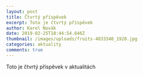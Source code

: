 ```yaml
---
layout: post
title: Čtvrtý příspěvek
excerpt: Toto je čtvrtý příspěvek
author: Karel Novák
date: 2019-02-25T18:44:54.646Z
thumbnail: /images/uploads/fruits-4033340_1920.jpg
categories: aktuality
comments: true
---
```


Toto je čtvrtý příspěvek v aktualitách
